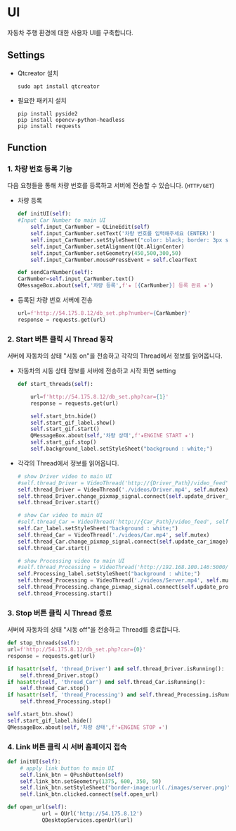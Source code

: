 # UI
자동차 주행 환경에 대한 사용자 UI를 구축합니다.

## Settings
- Qtcreator 설치
    ```shell
    sudo apt install qtcreator 
    ```
- 필요한 패키지 설치
    ```shell
    pip install pyside2
    pip install opencv-python-headless
    pip install requests
    ```

## Function
### 1. 차량 번호 등록 기능
다음 요청들을 통해 차량 번호를 등록하고 서버에 전송할 수 있습니다. (`HTTP/GET`)
- 차량 등록 
    ```python
    def initUI(self):
    #Input Car Number to main UI
        self.input_CarNumber = QLineEdit(self)
        self.input_CarNumber.setText('차량 번호를 입력해주세요 (ENTER)')
        self.input_CarNumber.setStyleSheet("color: black; border: 3px solid black;")
        self.input_CarNumber.setAlignment(Qt.AlignCenter)
        self.input_CarNumber.setGeometry(450,500,300,50)
        self.input_CarNumber.mousePressEvent = self.clearText

    def sendCarNumber(self):
    CarNumber=self.input_CarNumber.text()
    QMessageBox.about(self,'차량 등록',f'★ [{CarNumber}] 등록 완료 ★')
    ```
- 등록된 차량 번호 서버에 전송
    ```python
    url=f'http://54.175.8.12/db_set.php?number={CarNumber}'
    response = requests.get(url)
    ```

### 2. Start 버튼 클릭 시 Thread 동작 
서버에 자동차의 상태 "시동 on"을 전송하고 각각의 Thread에서 정보를 읽어옵니다.
- 자동차의 시동 상태 정보를 서버에 전송하고 시작 화면 setting
    ```python
    def start_threads(self):

        url=f'http://54.175.8.12/db_set.php?car={1}'
        response = requests.get(url)

        self.start_btn.hide()
        self.start_gif_label.show()
        self.start_gif.start()
        QMessageBox.about(self,'차량 상태',f'★ENGINE START ★')
        self.start_gif.stop()
        self.background_label.setStyleSheet("background : white;")
    ```
- 각각의 Thread에서 정보를 읽어옵니다.
    ```python
    # show Driver video to main UI
    #self.thread_Driver = VideoThread('http://{Driver_Path}/video_feed', self.mutex)
    self.thread_Driver = VideoThread('./videos/Driver.mp4', self.mutex)
    self.thread_Driver.change_pixmap_signal.connect(self.update_driver_image)
    self.thread_Driver.start()

    # show Car video to main UI
    #self.thread_Car = VideoThread('http://{Car_Path}/video_feed', self.mutex)
    self.Car_label.setStyleSheet("background : white;")
    self.thread_Car = VideoThread('./videos/Car.mp4', self.mutex)
    self.thread_Car.change_pixmap_signal.connect(self.update_car_image)
    self.thread_Car.start()

    # show Processing video to main UI
    #self.thread_Processing = VideoThread('http://192.168.100.146:5000/video_feed', self.mutex)
    self.Processing_label.setStyleSheet("background : white;")
    self.thread_Processing = VideoThread('./videos/Server.mp4', self.mutex)
    self.thread_Processing.change_pixmap_signal.connect(self.update_processing_image)
    self.thread_Processing.start()
    ```

### 3. Stop 버튼 클릭 시 Thread 종료
서버에 자동차의 상태 "시동 off"을 전송하고 Thread를 종료합니다.
```python
def stop_threads(self):
url=f'http://54.175.8.12/db_set.php?car={0}'
response = requests.get(url)

if hasattr(self, 'thread_Driver') and self.thread_Driver.isRunning():
    self.thread_Driver.stop()
if hasattr(self, 'thread_Car') and self.thread_Car.isRunning():
    self.thread_Car.stop()
if hasattr(self, 'thread_Processing') and self.thread_Processing.isRunning():
    self.thread_Processing.stop()

self.start_btn.show()
self.start_gif_label.hide()
QMessageBox.about(self,'차량 상태',f'★ENGINE STOP ★')
```

### 4. Link 버튼 클릭 시 서버 홈페이지 접속
```python
def initUI(self):
    # apply link button to main UI
    self.link_btn = QPushButton(self)
    self.link_btn.setGeometry(1375, 600, 350, 50)
    self.link_btn.setStyleSheet("border-image:url(./images/server.png)")
    self.link_btn.clicked.connect(self.open_url)

def open_url(self):
           url = QUrl('http://54.175.8.12')
           QDesktopServices.openUrl(url)

```

